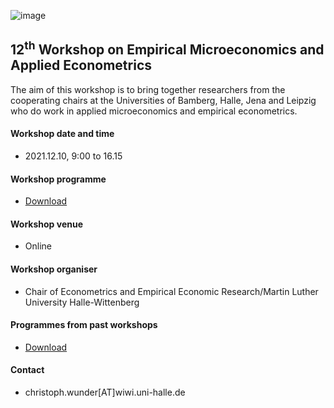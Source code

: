 
![image](/EMAE/docs/assets/All-uni-logos3.png)
## 12<sup>th</sup> Workshop on Empirical Microeconomics and Applied Econometrics

The aim of this workshop is to bring together researchers from the cooperating chairs at the Universities of Bamberg, Halle, Jena and Leipzig who do work in applied microeconomics and empirical econometrics.


#### Workshop date and time
* 2021.12.10,  9:00 to 16.15

#### Workshop programme 
* [Download](https://github.com/Sachif13/EMAE/blob/main/Current%20workshop/EMAE-Workshop-2021-12-10.pdf)


#### Workshop venue 
* Online


#### Workshop organiser 
* Chair of Econometrics and Empirical Economic Research/Martin Luther University Halle-Wittenberg


#### Programmes from past workshops 
* [Download](https://github.com/Sachif13/EMAE/tree/main/Past%20workshops)


#### Contact
* christoph.wunder[AT]wiwi.uni-halle.de



